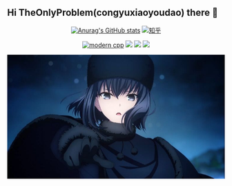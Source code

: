 ## Hi TheOnlyProblem(congyuxiaoyoudao) there 👋

<!-- - 🔭 I’m currently working on ...
- 🌱 I’m currently learning ...
- 👯 I’m looking to collaborate on ...
- 🤔 I’m looking for help with ...
- 💬 Ask me about ...
- 📫 How to reach me: ...
- 😄 Pronouns: ...
- ⚡ Fun fact: ... -->

<div id="title" align=center>


[![Anurag's GitHub stats](https://github-readme-stats.vercel.app/api?username=congyuxiaoyoudao&show_icons=true&theme=tokyonight)]()
[![知乎](https://img.shields.io/badge/%E7%9F%A5%E4%B9%8E-TheOnlyProblem-blue
)](https://www.zhihu.com/people/the-only-problem)

[![modern cpp](https://img.shields.io/badge/code-Modern%20C++-blue)](https://learn.microsoft.com/zh-cn/cpp/cpp/welcome-back-to-cpp-modern-cpp) 
![](https://img.shields.io/badge/讨厌-学习-yellow) 
![](https://img.shields.io/badge/性格-开朗-red) 
![](https://img.shields.io/badge/爱好-二次元-red)

</div>

![Alice Kuonji](image/AliceKuonji.jpg)
